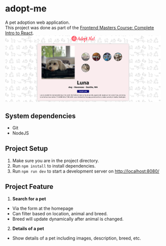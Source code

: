 # adopt-me

A pet adoption web application. <br>
This project was done as part of the [Frontend Masters Course: Complete Intro to React](https://frontendmasters.com/courses/complete-react-v6/). <br>
![Project Screenshot](./src/assets/project-screenshot.png)

## System dependencies

- Git
- NodeJS

## Project Setup

1. Make sure you are in the project directory.
2. Run `npm install` to install dependencies.
3. Run `npm run dev` to start a development server on [http://localhost:8080/](http://localhost:8080/)

## Project Feature

1. **Search for a pet**

- Via the form at the homepage
- Can filter based on location, animal and breed.
- Breed will update dynamically after animal is changed.

2. **Details of a pet**

- Show details of a pet including images, description, breed, etc.
